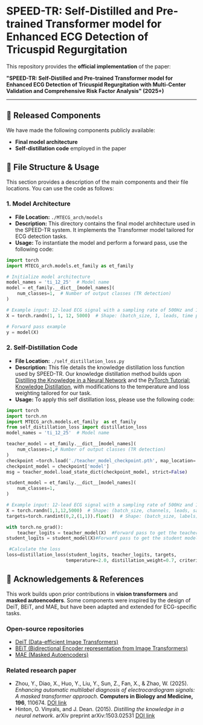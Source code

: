 # SPEED-TR: Self-Distilled and Pre-trained Transformer model for Enhanced ECG Detection of Tricuspid Regurgitation

This repository provides the **official implementation** of the paper:

**"SPEED-TR: Self-Distilled and Pre-trained Transformer model for Enhanced ECG Detection of Tricuspid Regurgitation with Multi-Center Validation and Comprehensive Risk Factor Analysis" (2025+)**

---

## 🔹 Released Components
We have made the following components publicly available:
- **Final model architecture**
- **Self-distillation code** employed in the paper


## 🔹 File Structure & Usage
This section provides a description of the main components and their file locations. You can use the code as follows:

### 1. **Model Architecture**
- **File Location:** `./MTECG_arch/models`
- **Description:** This directory contains the final model architecture used in the SPEED-TR system. It implements the Transformer model tailored for ECG detection tasks.
- **Usage:** To instantiate the model and perform a forward pass, use the following code:

```python
import torch
import MTECG_arch.models.et_family as et_family

# Initialize model architecture
model_names = 'ti_12_25'  # Model name
model = et_family.__dict__[model_names](
    num_classes=1,  # Number of output classes (TR detection)
)

# Example input: 12-lead ECG signal with a sampling rate of 500Hz and 10 seconds duration
X = torch.randn(1, 1, 12, 5000)  # Shape: (batch_size, 1, leads, time points)

# Forward pass example
y = model(X)
```
### 2. **Self-Distillation Code**
- **File Location:** `./self_distillation_loss.py`
- **Description:** This file details the knowledge distillation loss function used by SPEED-TR. Our knowledge distillation method builds upon [Distilling the Knowledge in a Neural Network](https://arxiv.org/abs/1503.02531) and the [PyTorch Tutorial: Knowledge Distillation](https://docs.pytorch.org/tutorials/beginner/knowledge_distillation_tutorial.html), with modifications to the temperature and loss weighting tailored for our task.
- **Usage:** To apply this self distillation loss, please use the following code:
```python
import torch
import torch.nn
import MTECG_arch.models.et_family  as et_family
from self_distillation_loss import distillation_loss
model_names = 'ti_12_25'  # Model name

teacher_model = et_family.__dict__[model_names](  
    num_classes=1,# Number of output classes (TR detection)
)
checkpoint =torch.load('./teacher_model_checkpoint.pth', map_location='cpu') #Load teacher model parameters
checkpoint_model = checkpoint['model']
msg = teacher_model.load_state_dict(checkpoint_model, strict=False)

student_model = et_family.__dict__[model_names](
    num_classes=1,
)

# Example input: 12-lead ECG signal with a sampling rate of 500Hz and 10 seconds duration
X = torch.randn(1,1,12,5000)  # Shape: (batch_size, channels, leads, samples)
targets=torch.randint(0,2,(1,1)).float()  # Shape: (batch_size, labels)

with torch.no_grad():
    teacher_logits = teacher_model(X)  #Forward pass to get the teacher model output
student_logits = student_model(X)#Forward pass to get the student model output

 #Calculate the loss
loss=distillation_loss(student_logits, teacher_logits, targets, 
                      temperature=2.0, distillation_weight=0.7, criterion=torch.nn.BCEWithLogitsLoss()) 
```

## 🙏 Acknowledgements & References

This work builds upon prior contributions in **vision transformers** and **masked autoencoders**. Some components were inspired by the design of DeiT, BEiT, and MAE, but have been adapted and extended for ECG-specific tasks.  

### Open-source repositories
- [DeiT (Data-efficient Image Transformers)](https://github.com/facebookresearch/deit)  
- [BEiT (Bidirectional Encoder representation from Image Transformers)](https://github.com/microsoft/unilm/tree/master/beit)  
- [MAE (Masked Autoencoders)](https://github.com/facebookresearch/mae)  

### Related research paper
- Zhou, Y., Diao, X., Huo, Y., Liu, Y., Sun, Z., Fan, X., & Zhao, W. (2025). *Enhancing automatic multilabel diagnosis of electrocardiogram signals: A masked transformer approach*. **Computers in Biology and Medicine, 196**, 110674. [DOI link](https://doi.org/10.1016/j.compbiomed.2025.110674)
-  Hinton, O. Vinyals, and J. Dean. (2015). *Distilling the knowledge in a neural network*. arXiv preprint arXiv:1503.02531 [DOI link](https://arxiv.org/abs/1503.02531)

